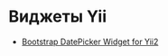 # Виджеты Yii

* [Bootstrap DatePicker Widget for Yii2](https://github.com/2amigos/yii2-date-picker-widget)
